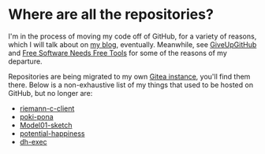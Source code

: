 # Where are all the repositories?

I'm in the process of moving my code off of GitHub, for a variety of reasons,
which I will talk about on [my blog][blog], eventually. Meanwhile, see
[GiveUpGitHub][sfc:giveup] and [Free Software Needs Free Tools][mako:free-tools]
for some of the reasons of my departure.

 [blog]: https://asylum.madhouse-project.org/blog/
 [sfc:giveup]: https://giveupgithub.org/
 [mako:free-tools]: https://mako.cc/writing/hill-free_tools.html
 [my-gitea]: https://git.madhouse-project.org/algernon

Repositories are being migrated to my own [Gitea instance][my-gitea], you'll
find them there. Below is a non-exhaustive list of my things that used to be
hosted on GitHub, but no longer are:

- [riemann-c-client](https://git.madhouse-project.org/algernon/riemann-c-client)
- [poki-pona](https://git.madhouse-project.org/algernon/poki-pona)
- [Model01-sketch](https://git.madhouse-project.org/algernon/Model01-sketch)
- [potential-happiness](https://git.madhouse-project.org/algernon/potential-happiness)
- [dh-exec](https://git.madhouse-project.org/archive/dh-exec)
